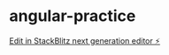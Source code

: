 # angular-practice

[Edit in StackBlitz next generation editor ⚡️](https://stackblitz.com/~/github.com/Sane905/angular-practice)
